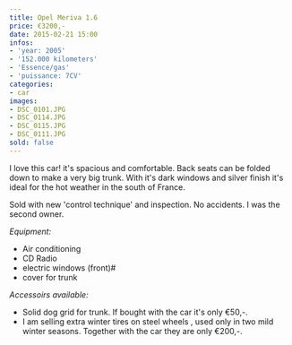 ```yaml
---
title: Opel Meriva 1.6
price: €3200,-  
date: 2015-02-21 15:00
infos:
- 'year: 2005'
- '152.000 kilometers'
- 'Essence/gas'
- 'puissance: 7CV'
categories:
- car
images:
- DSC_0101.JPG
- DSC_0114.JPG
- DSC_0115.JPG
- DSC_0111.JPG
sold: false
---
```


I love this car! it's spacious and comfortable. Back seats can be folded down to make a very big trunk. With it's dark windows and silver finish it's ideal for the hot weather in the south of France.

Sold with new 'control technique' and inspection. No accidents. I was the second owner.


*Equipment:*

- Air conditioning
- CD Radio
- electric windows (front)#
- cover for trunk

*Accessoirs available:*

- Solid dog grid for trunk. If bought with the car it's only €50,-.
- I am selling extra winter tires on steel wheels , used only in two mild winter seasons. Together with the car they are only €200,-.
